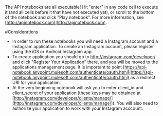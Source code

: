 The API notebooks are all executable! Hit "enter" in any code cell to execute it (and all cells before it that have not executed yet), or scroll to the bottom of the notebook and click "Play notebook". For more information, see [http://apinotebook.com](http://apinotebook.com).

#Considerations

- In order to run these notebooks you will need a Instagram account and a Instagram application. To create an Instagram account, please register using the iOS or Android Instagram app.
- To create application you should go to http://instagram.com/developer/ and click "Register Your Application" there, and you will be moved to the applications management page. It is important to point [https://api-notebook.anypoint.mulesoft.com/authenticate/oauth.html](https://api-notebook.anypoint.mulesoft.com/authenticate/oauth.html) as a redirect URI for your application.  
- At the very beginning notebook will ask you to enter client_id and client_secret of your application (these keys may be obtained at [http://instagram.com/developer/clients/manage/](http://instagram.com/developer/clients/manage/)). You will also need to authorize your application to work with your Instagram acccount.